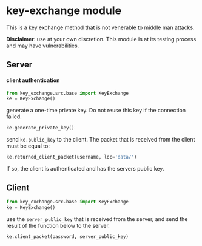 # key-exchange module
This is a key exchange method that is not venerable to middle man attacks.  

__Disclaimer__: use at your own discretion. This module is at its testing process
and may have vulnerabilities. 

## Server
#### client authentication
```python
from key_exchange.src.base import KeyExchange
ke = KeyExchange()
```
generate a one-time private key. Do not reuse this key if the connection
failed.
```python
ke.generate_private_key()
```
send `ke.public_key` to the client.
The packet that is received from the client must be equal to:
```python
ke.returned_client_packet(username, loc='data/')
```
If so, the client is authenticated and has the servers public key.


## Client
```python
from key_exchange.src.base import KeyExchange
ke = KeyExchange()
```
use the `server_public_key` that is received from the server, and send the
result of the function below to the server.
```python
ke.client_packet(password, server_public_key)
```
